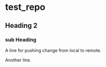 # test_repo

## Heading 2

### sub Heading

A line for pushing change from local to remote.

Another line. 
